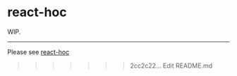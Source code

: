 react-hoc
===================

WIP.

------------

Please see [react-hoc](https://github.com/guillaumearm/react-hoc)
>>>>>>> 2cc2c22... Edit README.md
